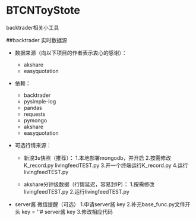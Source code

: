 # BTCNToyStote
backtrader相关小工具

##backtrader 实时数据源

+ 数据来源（向以下项目的作者表示衷心的感谢）：
  + akshare
  + easyquotation

+ 依赖：
  + backtrader
  + pysimple-log
  + pandas
  + requests
  + pymongo
  + akshare
  + easyquotation

+ 可选行情来源：
  + 新浪3s快照（推荐）：
    1.本地部署mongodb，并开启
    2.按需修改K_record.py livingfeedTEST.py
    3.开一个终端运行K_record.py
    4.运行livingfeedTEST.py

  + akshare分钟级数据（行情延迟，容易封IP）：
    1.按需修改livingfeedTEST.py
    2.运行livingfeedTEST.py

+ server酱 微信提醒（可选）
  1.申请server酱 key
  2.补充base_func.py文件开头 key = ''# server酱 key
  3.修改相应代码
